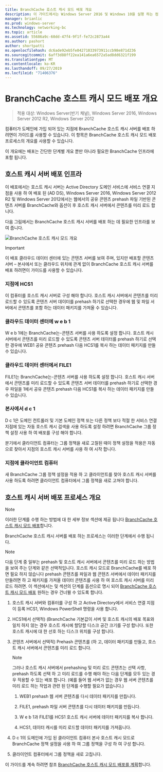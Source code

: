 ```yaml
---
title: BranchCache 호스트 캐시 모드 배포 개요
description: 이 가이드에서는 Windows Server 2016 및 Windows 10을 실행 하는 컴퓨터에서 호스트 캐시 모드로 BranchCache를 배포 하는 방법 지침을 제공
manager: brianlic
ms.prod: windows-server
ms.technology: networking-bc
ms.topic: article
ms.assetid: 55686a9c-60dd-47f4-9f1f-fe72c2873a44
ms.author: pashort
author: shortpatti
ms.openlocfilehash: dc6ade92eb5fe04271033973911ccb98e871d236
ms.sourcegitcommit: 6aff3d88ff22ea141a6ea6572a5ad8dd6321f199
ms.translationtype: MT
ms.contentlocale: ko-KR
ms.lasthandoff: 09/27/2019
ms.locfileid: "71406376"
---
```

# <a name="branchcache-hosted-cache-mode-deployment-overview"></a>BranchCache 호스트 캐시 모드 배포 개요

>적용 대상: Windows Server(반기 채널), Windows Server 2016, Windows Server 2012 R2, Windows Server 2012

컴퓨터가 도메인에 가입 되어 있는 지점에 BranchCache 호스트 캐시 서버를 배포 하려면이 가이드를 사용할 수 있습니다. 이 항목은 BranchCache 호스트 캐시 모드 배포 프로세스의 개요를 사용할 수 있습니다.

이 개요에는 배포는 간단한 단계별 개요 뿐만 아니라 필요한 BranchCache 인프라에 포함 됩니다.

## <a name="bkmk_components"></a>호스트 캐시 서버 배포 인프라

이 배포에서는 호스트 캐시 서버는 Active Directory 도메인 서비스에 서비스 연결 지점을 사용 하 여 배포 된 \(AD DS\), Windows Server 2016, Windows Server 2012 R2 및 Windows Server 2012에서는 웹에서의 공유 콘텐츠 prehash 파일 기반된 콘텐츠 서버를 BranchCache와 옵션이 후 호스트 캐시 서버에서 콘텐츠를 미리 로드 합니다.

다음 그림에서는 BranchCache 호스트 캐시 서버를 배포 하는 데 필요한 인프라를 보여 줍니다.

![BranchCache 호스트 캐시 모드 개요](../../../media/BranchCache-Hcm-Overview/Bc-Hcm-Overview.jpg)

> [!IMPORTANT]
> 이 배포 클라우드 데이터 센터에 있는 콘텐츠 서버를 보여 주며, 있지만 배포할 콘텐츠 서버 – 본사에서 또는 클라우드 위치에 관계 없이 BranchCache 호스트 캐시 서버를 배포 하려면이 가이드를 사용할 수 있습니다.

### <a name="hcs1-in-the-branch-office"></a>지점에 HCS1

이 컴퓨터를 호스트 캐시 서버로 구성 해야 합니다. 호스트 캐시 서버에서 콘텐츠를 미리 로드할 수 있도록 콘텐츠 서버 데이터를 prehash 하기로 선택한 경우에 웹 및 파일 서버에서 콘텐츠를 포함 하는 데이터 패키지를 가져올 수 있습니다.

### <a name="web1-in-the-cloud-data-center"></a>클라우드 데이터 센터에 w e b 1

W e b 1에는 BranchCache는\-콘텐츠 서버를 사용 하도록 설정 합니다. 호스트 캐시 서버에서 콘텐츠를 미리 로드할 수 있도록 콘텐츠 서버 데이터를 prehash 하기로 선택한 경우에 WEB1 공유 콘텐츠 prehash 다음 HCS1를 복사 하는 데이터 패키지를 만들 수 있습니다.

### <a name="file1-in-the-cloud-data-center"></a>클라우드 데이터 센터에서 FILE1

FILE1는 BranchCache는\-콘텐츠 서버를 사용 하도록 설정 합니다. 호스트 캐시 서버에서 콘텐츠를 미리 로드할 수 있도록 콘텐츠 서버 데이터를 prehash 하기로 선택한 경우 파일을 1에서 공유 콘텐츠 prehash 다음 HCS1를 복사 하는 데이터 패키지를 만들 수 있습니다.
  
### <a name="dc1-in-the-main-office"></a>본사에서 d c 1

D c 1은 도메인 컨트롤러 및 기본 도메인 정책 또는 다른 정책 보다 적절 한 서비스 연결 지점에 있는 자동 호스트 캐시 검색을 사용 하도록 설정 하려면 BranchCache 그룹 정책 설정 사용 하 여 배포를 구성 해야 합니다.

분기에서 클라이언트 컴퓨터는 그룹 정책을 새로 고칠된 때이 정책 설정을 적용은 자동으로 찾아서 지점의 호스트 캐시 서버를 사용 하 여 시작 합니다.

### <a name="client-computers-in-the-branch-office"></a>지점에 클라이언트 컴퓨터

새 BranchCache 그룹 정책 설정을 적용 하 고 클라이언트를 찾아 호스트 캐시 서버를 사용 하도록 하려면 클라이언트 컴퓨터에서 그룹 정책을 새로 고쳐야 합니다.

## <a name="bkmk_overview"></a>호스트 캐시 서버 배포 프로세스 개요

>[!NOTE]
>이러한 단계를 수행 하는 방법에 대 한 세부 정보 섹션에 제공 됩니다 [BranchCache 호스트 캐시 모드 배포](4-Bc-Hcm-Deployment.md)합니다.

BranchCache 호스트 캐시 서버를 배포 하는 프로세스는 이러한 단계에서 수행 됩니다.

>[!NOTE]
>다음 단계 중 일부는 prehash 및 호스트 캐시 서버에서 콘텐츠를 미리 로드 하는 방법을 보여 주는 단계와 같은 선택적입니다. 호스트 캐시 모드로 BranchCache를 배포 하면 필요 하지 않습니다 prehash 콘텐츠를 파일과 웹 콘텐츠 서버에서 데이터 패키지를 만들려면 하 고 패키지를 가져올 데이터 콘텐츠를 사용 하 여 호스트 캐시 서버를 미리 로드 하려면. 이 섹션에서는 및 섹션의 단계를 옵션으로 명시 되어 [BranchCache 호스트 캐시 모드 배포](4-Bc-Hcm-Deployment.md) 원하는 경우 건너뛸 수 있도록 합니다.

1. 호스트 캐시 서버와 컴퓨터를 구성 하 고 Active Directory에서 서비스 연결 지점이 등록 HCS1, Windows PowerShell 명령을 사용 합니다.

2. HCS1에서 선택적\) \(BranchCache 기본값이 서버 및 호스트 캐시의 배포 목표와 일치 하지 않는 경우 호스트 캐시에 할당할 디스크 공간 크기를 구성 합니다. 또한 호스트 캐시에 대 한 선호 하는 디스크 위치를 구성 합니다.

3. 콘텐츠 서버에서 선택적\) Prehash 콘텐츠를 \(하 고, 데이터 패키지를 만들고, 호스트 캐시 서버에서 콘텐츠를 미리 로드 합니다.

    > [!NOTE]
    > 그러나 호스트 캐시 서버에서 prehashing 및 미리 로드 콘텐츠는 선택 사항, prehash 하도록 선택 하 고 미리 로드를 수행 해야 하는 다음 단계를 모두 있는 경우 적용할 수 있는 배포 합니다. \(예를 들어 웹 서버가 없는 경우 웹 서버 콘텐츠를 미리 로드 하는 작업과 관련 된 단계를 수행할 필요가 없습니다.\)

    1. WEB1 prehash 웹 서버 콘텐츠를 다시 데이터 패키지를 만듭니다.

    2. FILE1, prehash 파일 서버 콘텐츠를 다시 데이터 패키지를 만듭니다.

    3. W e b 1과 FILE1를 HCS1 호스트 캐시 서버에 데이터 패키지를 복사 합니다.

    4. HCS1, 데이터 캐시를 미리 로드할 데이터 패키지를 가져옵니다.

4. D c 1의 도메인에 가입 된 클라이언트 컴퓨터 본사 호스트 캐시 모드로 BranchCache 정책 설정을 사용 하 여 그룹 정책을 구성 하 여 구성 합니다.

5. 클라이언트 컴퓨터에서 그룹 정책을 새로 고칩니다.

이 가이드를 계속 하려면 참조 [BranchCache 호스트 캐시 모드 배포를 계획](3-Bc-Hcm-Plan.md)합니다.